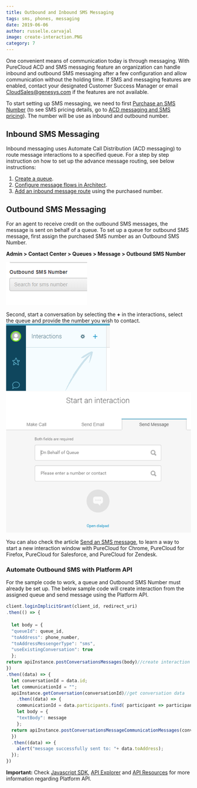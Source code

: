 ```yaml
---
title: Outbound and Inbound SMS Messaging
tags: sms, phones, messaging
date: 2019-06-06
author: russelle.carvajal
image: create-interaction.PNG
category: 7
---
```


One convenient means of communication today is through messaging. With PureCloud ACD and SMS messaging feature an organization can handle inbound and outbound SMS messaging after a few configuration and allow communication without the holding time. If SMS and messaging features are enabled, contact your designated Customer Success Manager or email CloudSales@genesys.com if the features are not available. 

To start setting up SMS messaging, we need to first [Purchase an SMS Number](https://help.mypurecloud.com/articles/purchase-sms-numbers/) (to see SMS pricing details, go to [ACD messaging and SMS pricing](https://help.mypurecloud.com/articles/acd-messaging-pricing/)). The number will be use as inbound and outbound number. 

## Inbound SMS Messaging
Inbound messaging uses Automate Call Distribution (ACD messaging) to route message interactions to a specified queue. For a step by step instruction on how to set up the advance message routing, see below instructions:
1.	[Create a queue](https://help.mypurecloud.com/articles/create-queues-2/).
2.	[Configure message flows in Architect](https://help.mypurecloud.com/?p=150191).
3.	[Add an inbound message route](https://help.mypurecloud.com/articles/add-inbound-message-route/) using the purchased number.

## Outbound SMS Messaging
For an agent to receive credit on the outbound SMS messages, the message is sent on behalf of a queue. To set up a queue for outbound SMS message, first assign the purchased SMS number as an Outbound SMS Number.

**Admin > Contact Center > Queues > Message > Outbound SMS Number**  
  
![Outbound SMS Number](outbound-sms-number.PNG)

Second, start a conversation by selecting the **+** in the interactions, select the queue and provide the number you wish to contact.  
![Create Interaction](create-interaction.PNG)  
![Queue name and phone number](create-interaction2.PNG)  

You can also check the article [Send an SMS message](https://help.mypurecloud.com/articles/send-an-sms-message/), to learn a way to start a new interaction window with PureCloud for Chrome, PureCloud for Firefox, PureCloud for Salesforce, and PureCloud for Zendesk.

### Automate Outbound SMS with Platform API
For the sample code to work, a queue and Outbound SMS Number must already be set up. The below sample code will create interaction from the assigned queue and send message using the Platform API.  

```javascript
client.loginImplicitGrant(client_id, redirect_uri)
.then(() => { 
    
  let body = {
  "queueId": queue_id,
  "toAddress": phone_number,
  "toAddressMessengerType": "sms",
  "useExistingConversation": true
  };                
return apiInstance.postConversationsMessages(body)//create interaction         
})
.then((data) => {       
  let conversationId = data.id;
  let communicationId = "";  
  apiInstance.getConversation(conversationId)//get conversation data
    .then((data) => {
    communicationId = data.participants.find( participant => participant.purpose === 'agent' ).messages[0].id;
    let body = {
    "textBody": message
    };           
  return apiInstance.postConversationsMessageCommunicationMessages(conversationId, communicationId, body)//send message
  })
  .then((data) => {
    alert("message successfully sent to: "+ data.toAddress);
  }); 
})
```

**Important:** Check [Javascript SDK](https://developer.mypurecloud.com/api/rest/client-libraries/javascript/), [API Explorer](https://developer.mypurecloud.com/developer-tools/#/api-explorer) and [API Resources](https://developer.mypurecloud.com/api/rest/v2/) for more information regarding Platform API.

